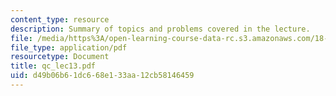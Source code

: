 ```yaml
---
content_type: resource
description: Summary of topics and problems covered in the lecture.
file: /media/https%3A/open-learning-course-data-rc.s3.amazonaws.com/18-435j-quantum-computation-fall-2003/d49b06b61dc668e133aa12cb58146459_qc_lec13.pdf
file_type: application/pdf
resourcetype: Document
title: qc_lec13.pdf
uid: d49b06b6-1dc6-68e1-33aa-12cb58146459
---
```

